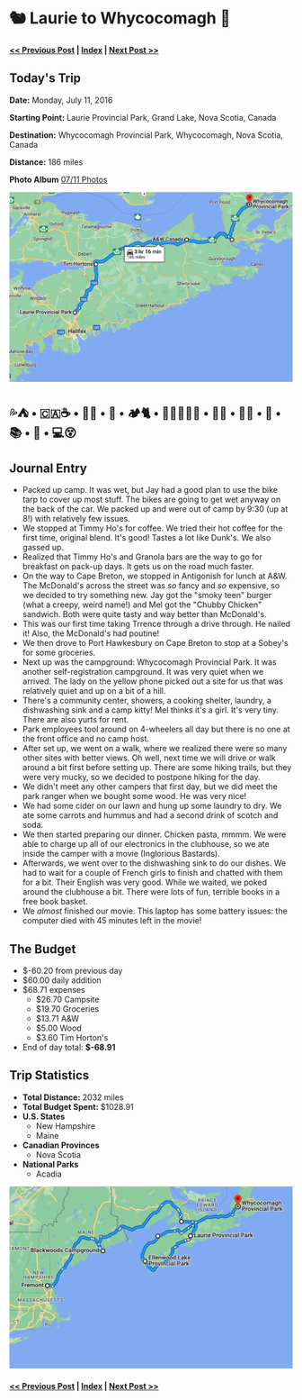 # 🐿  Laurie to Whycocomagh 🗿

#### [<< Previous Post](https://jay-d.me/2016RT-07-10) | [Index](../../README.md) | [Next Post >>](https://jay-d.me/2016RT-07-12)

## Today's Trip

**Date:** Monday, July 11, 2016

**Starting Point:** Laurie Provincial Park, Grand Lake, Nova Scotia, Canada

**Destination:** Whycocomagh Provincial Park, Whycocomagh, Nova Scotia, Canada

**Distance:** 186 miles

**Photo Album** [07/11 Photos](https://jay-d.me/2016RT-07-11-photos)

![map from Laurie to Whycocomagh](../maps/day/07-11.png "day map")

## 💦⛺️ • 🇨🇦☕️ • 🍔🍔 • 🛒 • 🏕🐈 • 🚶🏻‍♀️🚶🏻️ • 💨🧦 • 🐓🍝 • 🧼 • 📚 • 🍿 •  💻😵

## Journal Entry

* Packed up camp. It was wet, but Jay had a good plan to use the bike tarp to cover up most stuff. The bikes are going to get wet anyway on the back of the car. We packed up and were out of camp by 9:30 (up at 8!) with relatively few issues.
* We stopped at Timmy Ho's for coffee. We tried their hot coffee for the first time, original blend. It's good! Tastes a lot like Dunk's. We also gassed up.
* Realized that Timmy Ho's and Granola bars are the way to go for breakfast on pack-up days. It gets us on the road much faster.
* On the way to Cape Breton, we stopped in Antigonish for lunch at A&W. The McDonald's across the street was *so* fancy and *so* expensive, so we decided to try something new. Jay got the "smoky teen" burger (what a creepy, weird name!) and Mel got the "Chubby Chicken" sandwich. Both were quite tasty and way better than McDonald's.
* This was our first time taking Trrence through a drive through. He nailed it! Also, the McDonald's had poutine!
* We then drove to Port Hawkesbury on Cape Breton to stop at a Sobey's for some groceries.
* Next up was the campground: Whycocomagh Provincial Park. It was another self-registration campground. It was very quiet when we arrived. The lady on the yellow phone picked out a site for us that was relatively quiet and up on a bit of a hill.
* There's a community center, showers, a cooking shelter, laundry, a dishwashing sink and a camp kitty! Mel thinks it's a girl. It's very tiny. There are also yurts for rent.
* Park employees tool around on 4-wheelers all day but there is no one at the front office and no camp host.
* After set up, we went on a walk, where we realized there were so many other sites with better views. Oh well, next time we will drive or walk around a bit first before setting up. There are some hiking trails, but they were very mucky, so we decided to postpone hiking for the day.
* We didn't meet any other campers that first day, but we did meet the park ranger when we bought some wood. He was very nice!
* We had some cider on our lawn and hung up some laundry to dry. We ate some carrots and hummus and had a second drink of scotch and soda.
* We then started preparing our dinner. Chicken pasta, mmmm. We were able to charge up all of our electronics in the clubhouse, so we ate inside the camper with a movie (Inglorious Bastards).
* Afterwards, we went over to the dishwashing sink to do our dishes. We had to wait for a couple of French girls to finish and chatted with them for a bit. Their English was very good. While we waited, we poked around the clubhouse a bit. There were lots of fun, terrible books in a free book basket.
* We *almost* finished our movie. This laptop has some battery issues: the computer died with 45 minutes left in the movie!

## The Budget

* $-60.20 from previous day
* $60.00 daily addition
* $68.71 expenses
  * $26.70	Campsite
  * $19.70	Groceries
  * $13.71	A&W
  * $5.00	Wood
  * $3.60	Tim Horton's
* End of day total: **$-68.91**

## Trip Statistics

* **Total Distance:** 2032 miles
* **Total Budget Spent:** $1028.91
* **U.S. States**
  * New Hampshire
  * Maine
* **Canadian Provinces**
  * Nova Scotia
* **National Parks**
  * Acadia

![total trip from Fremont to Whycocomagh](../maps/total/07-11-total.png "total trip map")

#### [<< Previous Post](https://jay-d.me/2016RT-07-10) | [Index](../../README.md) | [Next Post >>](https://jay-d.me/2016RT-07-12)

